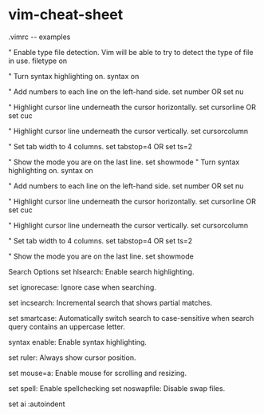 # vim-cheat-sheet

.vimrc -- examples

" Enable type file detection. Vim will be able to try to detect the type of file in use.
filetype on

" Turn syntax highlighting on.
syntax on

" Add numbers to each line on the left-hand side.
set number   OR set nu

" Highlight cursor line underneath the cursor horizontally.
set cursorline OR set cuc

" Highlight cursor line underneath the cursor vertically.
set cursorcolumn

" Set tab width to 4 columns.
set tabstop=4   OR set ts=2

" Show the mode you are on the last line.
set showmode
" Turn syntax highlighting on.
syntax on

" Add numbers to each line on the left-hand side.
set number   OR set nu

" Highlight cursor line underneath the cursor horizontally.
set cursorline OR set cuc

" Highlight cursor line underneath the cursor vertically.
set cursorcolumn

" Set tab width to 4 columns.
set tabstop=4   OR set ts=2

" Show the mode you are on the last line.
set showmode

Search Options
set hlsearch: Enable search highlighting.

set ignorecase: Ignore case when searching.

set incsearch: Incremental search that shows partial matches.

set smartcase: Automatically switch search to case-sensitive when search query contains an uppercase letter.



syntax enable: Enable syntax highlighting.

set ruler: Always show cursor position.

set mouse=a: Enable mouse for scrolling and resizing.

set spell: Enable spellchecking
set noswapfile: Disable swap files.

set ai		:autoindent
